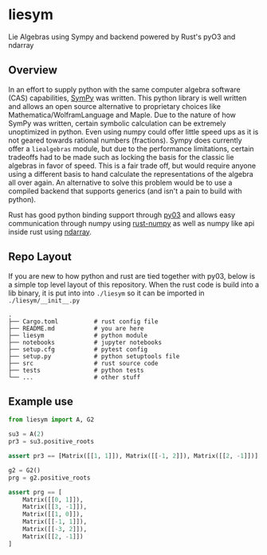 # liesym

Lie Algebras using Sympy and backend powered by Rust's pyO3 and ndarray

## Overview

In an effort to supply python with the same computer algebra software (CAS)
capabilities, [SymPy](https://github.com/sympy/sympy) was written. This python
library is well written and allows an open source alternative to proprietary
choices like Mathematica/WolframLanguage and Maple. Due to the nature of
how SymPy was written, certain symbolic calculation can be extremely unoptimized
in python. Even using numpy could offer little speed ups as it is not geared
towards rational numbers (fractions). Sympy does currently offer a `liealgebras`
module, but due to the performance limitations, certain tradeoffs had to be
made such as locking the basis for the classic lie algebras in favor of speed.
This is a fair trade off, but would require anyone using a different basis
to hand calculate the representations of the algebra all over again.
An alternative to solve this problem would be to use a compiled
backend that supports generics (and isn't a pain to build with python).

Rust has good python binding support through [py03](https://github.com/PyO3/pyo3)
and allows easy communication through numpy using [rust-numpy](https://github.com/PyO3/rust-numpy)
as well as numpy like api inside rust using [ndarray](https://github.com/rust-ndarray/ndarray).

## Repo Layout

If you are new to how python and rust are tied together with py03, below
is a simple top level layout of this repository. When the rust code is
build into a lib binary, it is put into into `./liesym` so it can be
imported in `./liesym/__init__.py`

```
.
├── Cargo.toml          # rust config file
├── README.md           # you are here
├── liesym              # python module
├── notebooks           # jupyter notebooks
├── setup.cfg           # pytest config
├── setup.py            # python setuptools file
├── src                 # rust source code
├── tests               # python tests
└── ...                 # other stuff
```

## Example use

```python
from liesym import A, G2

su3 = A(2)
pr3 = su3.positive_roots

assert pr3 == [Matrix([[1, 1]]), Matrix([[-1, 2]]), Matrix([[2, -1]])]

g2 = G2()
prg = g2.positive_roots

assert prg == [
    Matrix([[0, 1]]),
    Matrix([[3, -1]]),
    Matrix([[1, 0]]),
    Matrix([[-1, 1]]),
    Matrix([[-3, 2]]),
    Matrix([[2, -1]])
]
```